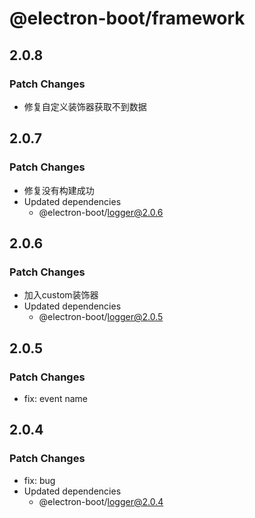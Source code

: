 # @electron-boot/framework

## 2.0.8

### Patch Changes

- 修复自定义装饰器获取不到数据

## 2.0.7

### Patch Changes

- 修复没有构建成功
- Updated dependencies
  - @electron-boot/logger@2.0.6

## 2.0.6

### Patch Changes

- 加入custom装饰器
- Updated dependencies
  - @electron-boot/logger@2.0.5

## 2.0.5

### Patch Changes

- fix: event name

## 2.0.4

### Patch Changes

- fix: bug
- Updated dependencies
  - @electron-boot/logger@2.0.4
